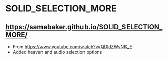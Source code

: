# SOLID_SELECTION_MORE
 https://samebaker.github.io/SOLID_SELECTION_MORE/
 ------------------------------------------------------------
- From https://www.youtube.com/watch?v=QDldZWvNK_E
- Added heaven and audio selection options
